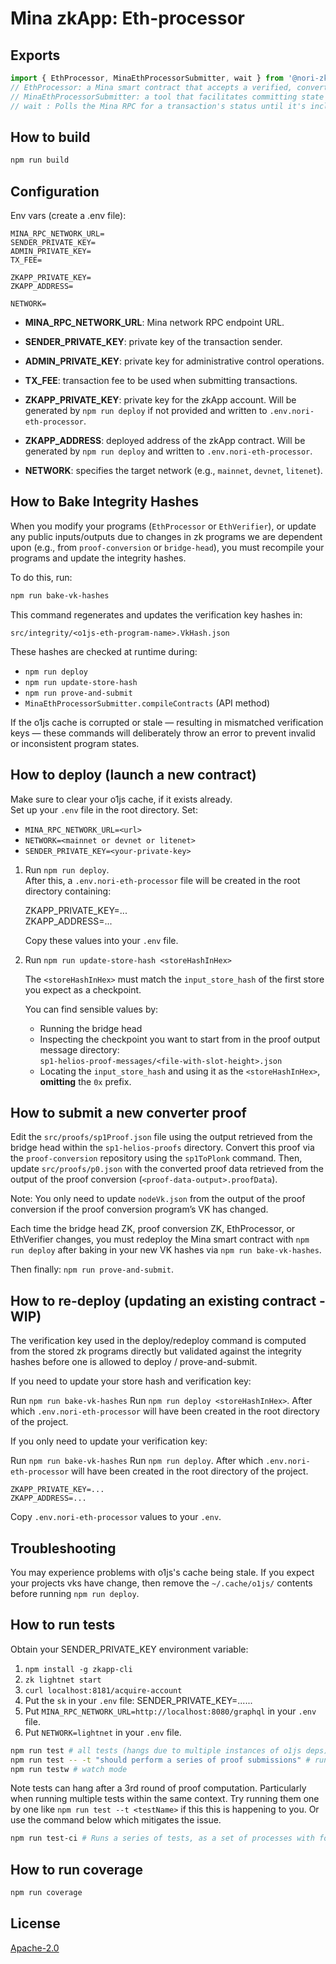 # Mina zkApp: Eth-processor

## Exports

```typescript
import { EthProcessor, MinaEthProcessorSubmitter, wait } from '@nori-zk/ethprocessor';
// EthProcessor: a Mina smart contract that accepts a verified, converted consensus MPT transition proof and stores state on the Mina blockchain.
// MinaEthProcessorSubmitter: a tool that facilitates committing state to the EthProcessor contract using a converted consensus MPT transition proof.
// wait : Polls the Mina RPC for a transaction's status until it's included or a max retry limit is reached.
```

## How to build

```sh
npm run build
```

## Configuration

Env vars (create a .env file):

```
MINA_RPC_NETWORK_URL=
SENDER_PRIVATE_KEY=
ADMIN_PRIVATE_KEY=
TX_FEE=

ZKAPP_PRIVATE_KEY=
ZKAPP_ADDRESS=

NETWORK=
```

- **MINA_RPC_NETWORK_URL**: Mina network RPC endpoint URL.
- **SENDER_PRIVATE_KEY**: private key of the transaction sender.
- **ADMIN_PRIVATE_KEY**: private key for administrative control operations.
- **TX_FEE**: transaction fee to be used when submitting transactions.

- **ZKAPP_PRIVATE_KEY**: private key for the zkApp account. Will be generated by `npm run deploy` if not provided and written to `.env.nori-eth-processor`.
- **ZKAPP_ADDRESS**: deployed address of the zkApp contract. Will be generated by `npm run deploy` and written to `.env.nori-eth-processor`.

- **NETWORK**: specifies the target network (e.g., `mainnet`, `devnet`, `litenet`).

## How to Bake Integrity Hashes

When you modify your programs (`EthProcessor` or `EthVerifier`), or update any public inputs/outputs due to changes in zk programs we are dependent upon (e.g., from `proof-conversion` or `bridge-head`), you must recompile your programs and update the integrity hashes.

To do this, run:

```bash
npm run bake-vk-hashes
```

This command regenerates and updates the verification key hashes in:

```
src/integrity/<o1js-eth-program-name>.VkHash.json
```

These hashes are checked at runtime during:

- `npm run deploy`
- `npm run update-store-hash`
- `npm run prove-and-submit`
- `MinaEthProcessorSubmitter.compileContracts` (API method)

If the o1js cache is corrupted or stale — resulting in mismatched verification keys — these commands will deliberately throw an error to prevent invalid or inconsistent program states.

## How to deploy (launch a new contract)

Make sure to clear your o1js cache, if it exists already.  
Set up your `.env` file in the root directory. Set:

- `MINA_RPC_NETWORK_URL=<url>`
- `NETWORK=<mainnet or devnet or litenet>`
- `SENDER_PRIVATE_KEY=<your-private-key>`

1. Run `npm run deploy`.  
   After this, a `.env.nori-eth-processor` file will be created in the root directory containing:
   
   ZKAPP_PRIVATE_KEY=...  
   ZKAPP_ADDRESS=...

   Copy these values into your `.env` file.

2. Run `npm run update-store-hash <storeHashInHex>`  

   The `<storeHashInHex>` must match the `input_store_hash` of the first store you expect as a checkpoint.

   You can find sensible values by:  
   - Running the bridge head  
   - Inspecting the checkpoint you want to start from in the proof output message directory:  
     `sp1-helios-proof-messages/<file-with-slot-height>.json`  
   - Locating the `input_store_hash` and using it as the `<storeHashInHex>`, **omitting** the `0x` prefix.

## How to submit a new converter proof

Edit the `src/proofs/sp1Proof.json` file using the output retrieved from the bridge head within the `sp1-helios-proofs` directory. Convert this proof via the `proof-conversion` repository using the `sp1ToPlonk` command. Then, update `src/proofs/p0.json` with the converted proof data retrieved from the output of the proof conversion (`<proof-data-output>.proofData`).

Note: You only need to update `nodeVk.json` from the output of the proof conversion if the proof conversion program’s VK has changed.

Each time the bridge head ZK, proof conversion ZK, EthProcessor, or EthVerifier changes, you must redeploy the Mina smart contract with `npm run deploy` after baking in your new VK hashes via `npm run bake-vk-hashes`.

Then finally: `npm run prove-and-submit`.

## How to re-deploy (updating an existing contract - WIP)

The verification key used in the deploy/redeploy command is computed from the stored zk programs directly but validated against the
integrity hashes before one is allowed to deploy / prove-and-submit.

If you need to update your store hash and verification key:

Run `npm run bake-vk-hashes`
Run `npm run deploy <storeHashInHex>`. After which `.env.nori-eth-processor` will have been created in the root directory of the project.

If you only need to update your verification key:

Run `npm run bake-vk-hashes`
Run `npm run deploy`. After which `.env.nori-eth-processor` will have been created in the root directory of the project.

```
ZKAPP_PRIVATE_KEY=...
ZKAPP_ADDRESS=...
```

Copy `.env.nori-eth-processor` values to your `.env`.

## Troubleshooting

You may experience problems with o1js's cache being stale. If you expect your projects vks have change, then remove the `~/.cache/o1js/` contents before running `npm run deploy`.

## How to run tests

Obtain your SENDER_PRIVATE_KEY environment variable:

1. `npm install -g zkapp-cli`
2. `zk lightnet start`
3. `curl localhost:8181/acquire-account`
4. Put the `sk` in your `.env` file: SENDER_PRIVATE_KEY=......
5. Put `MINA_RPC_NETWORK_URL=http://localhost:8080/graphql` in your `.env` file.
6. Put `NETWORK=lightnet` in your `.env` file.

```sh
npm run test # all tests (hangs due to multiple instances of o1js deps)
npm run test -- -t "should perform a series of proof submissions" # run a specific test
npm run testw # watch mode
```

Note tests can hang after a 3rd round of proof computation. Particularly when running multiple tests within the same context. Try running them one by one like `npm run test --t <testName>` if this this is happening to you. Or use the command below which mitigates the issue.

```sh
npm run test-ci # Runs a series of tests, as a set of processes with forceExit after each (mitigation for now). 
```

## How to run coverage

```sh
npm run coverage
```

## License

[Apache-2.0](LICENSE)
